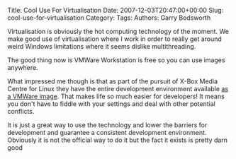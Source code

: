 Title: Cool Use For Virtualisation
Date: 2007-12-03T20:47:00+00:00
Slug: cool-use-for-virtualisation
Category: 
Tags: 
Authors: Garry Bodsworth

Virtualisation is obviously the hot computing technology of the moment.  We make good use of virtualisation where I work in order to really get around weird Windows limitations where it seems dislike multithreading.

The good thing now is VMWare Workstation is free so you can use images anywhere.

What impressed me though is that as part of the pursuit of X-Box Media Centre for Linux they have the entire development environment available <a href="http://xboxmediacenter.com/forum/showthread.php?t=26664">as a VMWare image</a>.  That makes life so much easier for developers!  It means you don't have to fiddle with  your settings and deal with other potential conflicts.  

It is just a great way to use the technology and lower the barriers for development and guarantee a consistent development environment.  Obviously it is not the official way to do it but the fact it exists is pretty darn good